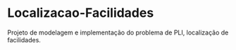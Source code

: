 # Localizacao-Facilidades
Projeto de modelagem e implementação do problema de PLI, localização de facilidades. 
